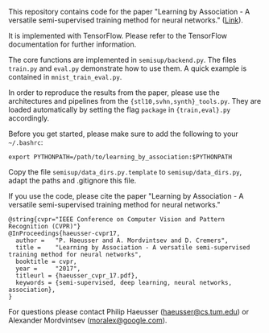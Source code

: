 This repository contains code for the paper "Learning by Association - A versatile semi-supervised training method for neural networks." ([Link](https://vision.in.tum.de/_media/spezial/bib/haeusser_cvpr_17.pdf)).

It is implemented with TensorFlow. Please refer to the TensorFlow documentation for further information.

The core functions are implemented in `semisup/backend.py`.
The files `train.py` and `eval.py` demonstrate how to use them. A quick example is contained in `mnist_train_eval.py`.

In order to reproduce the results from the paper, please use the architectures and pipelines from the `{stl10,svhn,synth}_tools.py`. They are loaded automatically by setting the flag `package` in `{train,eval}.py` accordingly.

Before you get started, please make sure to add the following to your `~/.bashrc`:
```
export PYTHONPATH=/path/to/learning_by_association:$PYTHONPATH
```

Copy the file `semisup/data_dirs.py.template` to `semisup/data_dirs.py`, adapt the paths and .gitignore this file.

If you use the code, please cite the paper "Learning by Association - A versatile semi-supervised training method for neural networks."
```
@string{cvpr="IEEE Conference on Computer Vision and Pattern Recognition (CVPR)"}
@InProceedings{haeusser-cvpr17,
  author = 	 "P. Haeusser and A. Mordvintsev and D. Cremers",
  title = 	 "Learning by Association - A versatile semi-supervised training method for neural networks",
  booktitle = cvpr,
  year = 	 "2017",
  titleurl = {haeusser_cvpr_17.pdf},
  keywords = {semi-supervised, deep learning, neural networks, association},
}
```

For questions please contact Philip Haeusser (haeusser@cs.tum.edu) or Alexander Mordvintsev (moralex@google.com).

